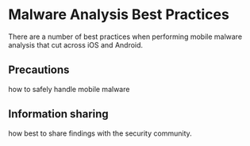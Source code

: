# Malware Analysis Best Practices

There are a number of best practices when performing mobile malware analysis that cut across iOS and Android. 

## Precautions

how to safely handle mobile malware

## Information sharing

how best to share findings with the security community.
